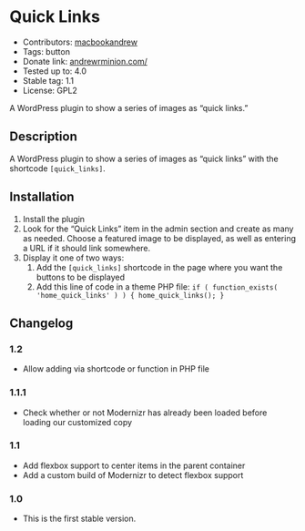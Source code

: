 # Quick Links #
- Contributors: [macbookandrew](https://profiles.wordpress.org/macbookandrew/)
- Tags: button
- Donate link: [andrewrminion.com/](http://andrewrminion.com/)
- Tested up to: 4.0
- Stable tag: 1.1
- License: GPL2

A WordPress plugin to show a series of images as “quick links.”

## Description ##
A WordPress plugin to show a series of images as “quick links” with the shortcode `[quick_links]`.

## Installation ##
1. Install the plugin
1. Look for the “Quick Links” item in the admin section and create as many as needed. Choose a featured image to be displayed, as well as entering a URL if it should link somewhere.
1. Display it one of two ways:
    1. Add the `[quick_links]` shortcode in the page where you want the buttons to be displayed
    1. Add this line of code in a theme PHP file: `if ( function_exists( 'home_quick_links' ) ) { home_quick_links(); }`

## Changelog ##
### 1.2 ###
 - Allow adding via shortcode or function in PHP file

### 1.1.1 ###
 - Check whether or not Modernizr has already been loaded before loading our customized copy
 
### 1.1 ###
- Add flexbox support to center items in the parent container
- Add a custom build of Modernizr to detect flexbox support

### 1.0 ###
- This is the first stable version.
